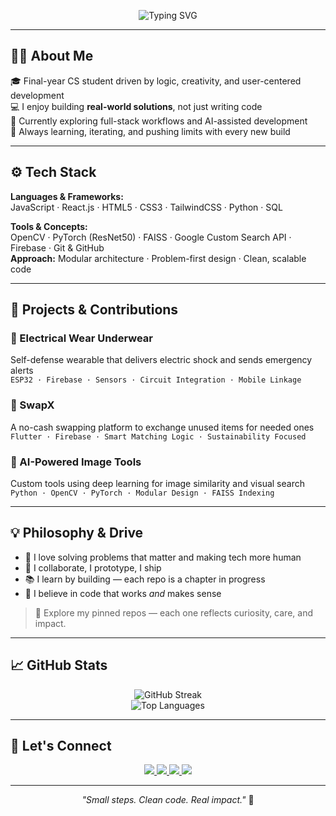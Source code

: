 <p align="center">
  <img src="https://readme-typing-svg.demolab.com?font=Fira+Code&weight=600&size=22&duration=4000&pause=1000&center=true&vCenter=true&width=435&lines=Hey+there+%F0%9F%91%8B+I'm+Lekshmi+Priya+JS;CS+Student+%7C+Developer+%7C+Problem+Solver;Crafting+clean+solutions+with+purpose" alt="Typing SVG" />
</p>

---

## 🙋‍♀️ About Me

🎓 Final-year CS student driven by logic, creativity, and user-centered development  
💻 I enjoy building **real-world solutions**, not just writing code  
🌱 Currently exploring full-stack workflows and AI-assisted development  
🔄 Always learning, iterating, and pushing limits with every new build

---

## ⚙️ Tech Stack

**Languages & Frameworks:**  
JavaScript · React.js · HTML5 · CSS3 · TailwindCSS · Python · SQL  

**Tools & Concepts:**  
OpenCV · PyTorch (ResNet50) · FAISS · Google Custom Search API · Firebase · Git & GitHub  
**Approach:** Modular architecture · Problem-first design · Clean, scalable code

---

## 🚀 Projects & Contributions

### 🔐 Electrical Wear Underwear  
Self-defense wearable that delivers electric shock and sends emergency alerts  
`ESP32 · Firebase · Sensors · Circuit Integration · Mobile Linkage`

### 🔁 SwapX  
A no-cash swapping platform to exchange unused items for needed ones  
`Flutter · Firebase · Smart Matching Logic · Sustainability Focused`

### 🧠 AI-Powered Image Tools  
Custom tools using deep learning for image similarity and visual search  
`Python · OpenCV · PyTorch · Modular Design · FAISS Indexing`

---

## 💡 Philosophy & Drive

- 🧩 I love solving problems that matter and making tech more human  
- 🤝 I collaborate, I prototype, I ship  
- 📚 I learn by building — each repo is a chapter in progress  
- 🧠 I believe in code that works _and_ makes sense

> 🔎 Explore my pinned repos — each one reflects curiosity, care, and impact.

---

## 📈 GitHub Stats

<p align="center">
  <img src="https://github-readme-streak-stats.herokuapp.com/?user=Lekshmi82&theme=tokyonight&hide_border=true" alt="GitHub Streak" />
  <br/>
  <img src="https://github-readme-stats.vercel.app/api/top-langs/?username=Lekshmi82&layout=compact&theme=tokyonight&hide_border=true" alt="Top Languages" />
</p>

---

## 🔗 Let's Connect

<p align="center">
  <a href="https://www.linkedin.com/in/lekshmi-priya-j-s--8684382a9/">
    <img src="https://img.shields.io/badge/LinkedIn-0A66C2?style=for-the-badge&logo=linkedin&logoColor=white" />
  </a>
  <a href="https://github.com/Lekshmi82">
    <img src="https://img.shields.io/badge/GitHub-181717?style=for-the-badge&logo=github&logoColor=white" />
  </a>
  <a href="mailto:lekshmipriya8212@gmail.com">
    <img src="https://img.shields.io/badge/Gmail-D14836?style=for-the-badge&logo=gmail&logoColor=white" />
  </a>
  <a href="https://leetcode.com/u/Lekshmi82/">
    <img src="https://img.shields.io/badge/LeetCode-FFA116?style=for-the-badge&logo=leetcode&logoColor=black" />
  </a>
</p>

---

<p align="center"><i>"Small steps. Clean code. Real impact."</i> 🚀</p>
